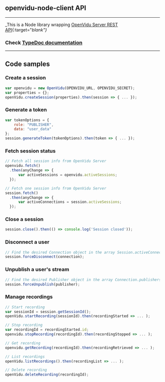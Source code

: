 <h2 id="section-title">openvidu-node-client API</h2>
<hr>

_This is a Node library wrapping [OpenVidu Server REST API](/docs/reference-docs/REST-API/){:target="_blank"}_

<h3>Check <a href="../../../api/openvidu-node-client/" target="blank">TypeDoc documentation</a></h3>

<hr>

## Code samples

### Create a session

```javascript
var openvidu = new OpenVidu(OPENVIDU_URL, OPENVIDU_SECRET);
var properties = {};
openVidu.createSession(properties).then(session => { ... });
```

### Generate a token

```javascript
var tokenOptions = {
    role: "PUBLISHER",
    data: "user_data"
};
session.generateToken(tokenOptions).then(token => { ... });
```

### Fetch session status

```javascript
// Fetch all session info from OpenVidu Server
openvidu.fetch()
  .then(anyChange => {
      var activeSessions = openvidu.activeSessions;
  });

// Fetch one session info from OpenVidu Server
session.fetch()
  .then(anyChange => {
      var activeConnections = session.activeSessions;
  });
```

### Close a session

```javascript
session.close().then(() => console.log('Session closed'));
```

### Disconnect a user

```javascript
// Find the desired Connection object in the array Session.activeConnections
session.forceDisconnect(connection);
```

### Unpublish a user's stream

```javascript
// Find the desired Publisher object in the array Connection.publishers
session.forceUnpublish(publisher);
```

### Manage recordings

```javascript
// Start recording
var sessionId = session.getSessionId();
openVidu.startRecording(sessionId).then(recordingStarted => ... );

// Stop recording
var recordingId = recordingStarted.id;
openvidu.stopRecording(recordingId).then(recordingStopped => ... );

// Get recording
openvidu.getRecording(recordingId).then(recordingRetrieved => ... );

// List recordings
openVidu.listRecordings().then(recordingList => ... );

// Delete recording
openVidu.deleteRecording(recordingId);
```

<br>
